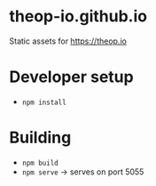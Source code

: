 # theop-io.github.io
Static assets for https://theop.io

# Developer setup

- `npm install`

# Building

- `npm build`
- `npm serve` -> serves on port 5055